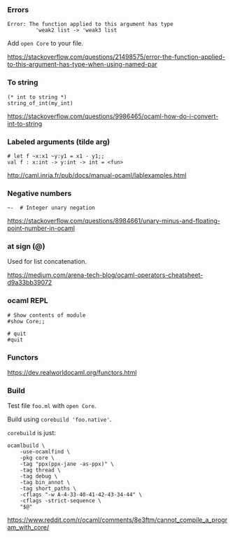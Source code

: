 ### Errors

```
Error: The function applied to this argument has type
         'weak2 list -> 'weak3 list
```

Add `open Core` to your file.

https://stackoverflow.com/questions/21498575/error-the-function-applied-to-this-argument-has-type-when-using-named-par


### To string

```
(* int to string *)
string_of_int(my_int)
```

https://stackoverflow.com/questions/9986465/ocaml-how-do-i-convert-int-to-string


### Labeled arguments (tilde arg)

```
# let f ~x:x1 ~y:y1 = x1 - y1;;
val f : x:int -> y:int -> int = <fun>
```

http://caml.inria.fr/pub/docs/manual-ocaml/lablexamples.html


### Negative numbers

```
~-  # Integer unary negation
```

https://stackoverflow.com/questions/8984661/unary-minus-and-floating-point-number-in-ocaml


### at sign (@)

Used for list concatenation.

https://medium.com/arena-tech-blog/ocaml-operators-cheatsheet-d9a33bb39072


### ocaml REPL

```
# Show contents of module
#show Core;;

# quit
#quit
```


### Functors

https://dev.realworldocaml.org/functors.html


### Build

Test file `foo.ml` with `open Core`.

Build using `corebuild 'foo.native'`.

`corebuild` is just:

```
ocamlbuild \
    -use-ocamlfind \
    -pkg core \
    -tag "ppx(ppx-jane -as-ppx)" \
    -tag thread \
    -tag debug \
    -tag bin_annot \
    -tag short_paths \
    -cflags "-w A-4-33-40-41-42-43-34-44" \
    -cflags -strict-sequence \
    "$@"
```

https://www.reddit.com/r/ocaml/comments/8e3ftm/cannot_compile_a_program_with_core/

